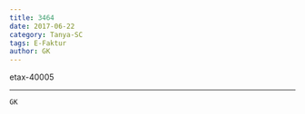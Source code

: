 ```yaml
---
title: 3464
date: 2017-06-22
category: Tanya-SC
tags: E-Faktur
author: GK
---
```


etax-40005

---



`GK`
